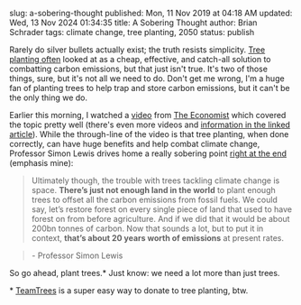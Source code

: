 slug: a-sobering-thought
published: Mon, 11 Nov 2019 at 04:18 AM
updated: Wed, 13 Nov 2024 01:34:35 
title: A Sobering Thought
author: Brian Schrader
tags: climate change, tree planting, 2050
status: publish

Rarely do silver bullets actually exist; the truth resists simplicity. [Tree planting often][tt] looked at as a cheap, effective, and catch-all solution to combatting carbon emissions, but that just isn't true. It's two of those things, sure, but it's not all we need to do. Don't get me wrong, I'm a huge fan of planting trees to help trap and store carbon emissions, but it can't be the only thing we do.

Earlier this morning, I watched a [video][yt] from [The Economist][econ] which covered the topic pretty well (there's even more videos and [information in the linked article][econ]). While the through-line of the video is that tree planting, when done correctly, can have huge benefits and help combat climate change, Professor Simon Lewis drives home a really sobering point [right at the end][yt+time] (emphasis mine):

> Ultimately though, the trouble with trees tackling climate change is space. **There’s just not enough land in the world** to plant enough trees to offset all the carbon emissions from fossil fuels. We could say, let’s restore forest on every single piece of land that used to have forest on from before agriculture. And if we did that it would be about 200bn tonnes of carbon. Now that sounds a lot, but to put it in context, **that’s about 20 years worth of emissions** at present rates.

> \- Professor Simon Lewis

So go ahead, plant trees.* Just know: we need a lot more than just trees.

<div class="footnote">
* <a href="https://teamtrees.org" title="TeamTrees">TeamTrees</a> is a super easy way to donate to tree planting, btw.
</div>

[econ]: https://www.economist.com/films/2019/09/18/climate-change-the-trouble-with-trees?linkId=100000008031533
[yt]: https://www.youtube.com/watch?v=EXkbdELr4EQ&app=desktop
[tt]: https://teamtrees.org
[yt+time]: https://youtu.be/EXkbdELr4EQ?t=515
